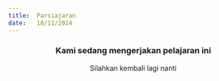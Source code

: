 ```yaml
---
title:  Parsiajaran
date:   18/11/2024
---
```


### <center>Kami sedang mengerjakan pelajaran ini</center>
<center>Silahkan kembali lagi nanti</center>